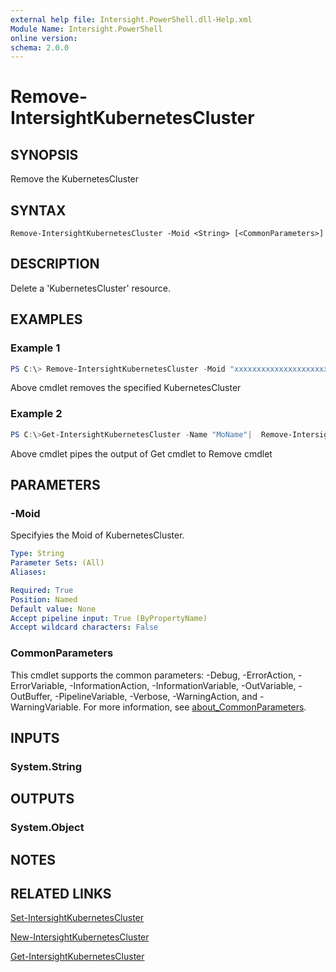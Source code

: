 ```yaml
---
external help file: Intersight.PowerShell.dll-Help.xml
Module Name: Intersight.PowerShell
online version:
schema: 2.0.0
---
```


# Remove-IntersightKubernetesCluster

## SYNOPSIS
Remove the KubernetesCluster

## SYNTAX

```
Remove-IntersightKubernetesCluster -Moid <String> [<CommonParameters>]
```

## DESCRIPTION
Delete a &apos;KubernetesCluster&apos; resource.

## EXAMPLES

### Example 1
```powershell
PS C:\> Remove-IntersightKubernetesCluster -Moid "xxxxxxxxxxxxxxxxxxxxxxxxxxx"
```
Above cmdlet removes the specified KubernetesCluster 

### Example 2
```powershell
PS C:\>Get-IntersightKubernetesCluster -Name "MoName"|  Remove-IntersightKubernetesCluster
```
Above cmdlet pipes the output of Get cmdlet to Remove cmdlet

## PARAMETERS

### -Moid
Specifyies the Moid of KubernetesCluster.

```yaml
Type: String
Parameter Sets: (All)
Aliases:

Required: True
Position: Named
Default value: None
Accept pipeline input: True (ByPropertyName)
Accept wildcard characters: False
```

### CommonParameters
This cmdlet supports the common parameters: -Debug, -ErrorAction, -ErrorVariable, -InformationAction, -InformationVariable, -OutVariable, -OutBuffer, -PipelineVariable, -Verbose, -WarningAction, and -WarningVariable. For more information, see [about_CommonParameters](http://go.microsoft.com/fwlink/?LinkID=113216).

## INPUTS

### System.String

## OUTPUTS

### System.Object
## NOTES

## RELATED LINKS

[Set-IntersightKubernetesCluster](./Set-IntersightKubernetesCluster.md)

[New-IntersightKubernetesCluster](./New-IntersightKubernetesCluster.md)

[Get-IntersightKubernetesCluster](./Get-IntersightKubernetesCluster.md)


